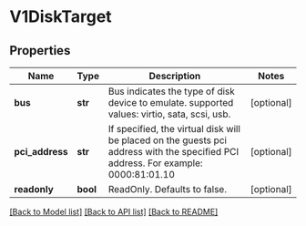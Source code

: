 # V1DiskTarget

## Properties
Name | Type | Description | Notes
------------ | ------------- | ------------- | -------------
**bus** | **str** | Bus indicates the type of disk device to emulate. supported values: virtio, sata, scsi, usb. | [optional] 
**pci_address** | **str** | If specified, the virtual disk will be placed on the guests pci address with the specified PCI address. For example: 0000:81:01.10 | [optional] 
**readonly** | **bool** | ReadOnly. Defaults to false. | [optional] 

[[Back to Model list]](../README.md#documentation-for-models) [[Back to API list]](../README.md#documentation-for-api-endpoints) [[Back to README]](../README.md)


